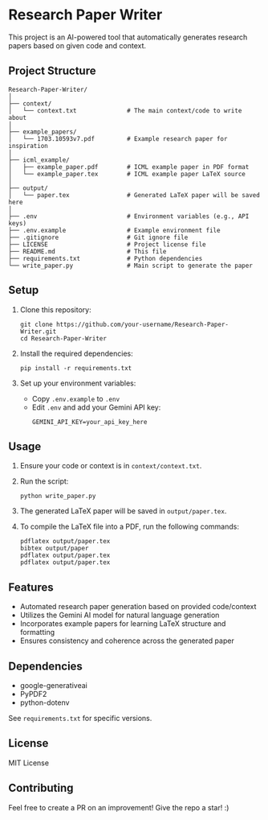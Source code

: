 # Research Paper Writer

This project is an AI-powered tool that automatically generates research papers based on given code and context.

## Project Structure

```
Research-Paper-Writer/
│
├── context/
│   └── context.txt              # The main context/code to write about
│
├── example_papers/
│   └── 1703.10593v7.pdf         # Example research paper for inspiration
│
├── icml_example/
│   ├── example_paper.pdf        # ICML example paper in PDF format
│   └── example_paper.tex        # ICML example paper LaTeX source
│
├── output/
│   └── paper.tex                # Generated LaTeX paper will be saved here
│
├── .env                         # Environment variables (e.g., API keys)
├── .env.example                 # Example environment file
├── .gitignore                   # Git ignore file
├── LICENSE                      # Project license file
├── README.md                    # This file
├── requirements.txt             # Python dependencies
└── write_paper.py               # Main script to generate the paper
```

## Setup

1. Clone this repository:
   ```
   git clone https://github.com/your-username/Research-Paper-Writer.git
   cd Research-Paper-Writer
   ```

2. Install the required dependencies:
   ```
   pip install -r requirements.txt
   ```

3. Set up your environment variables:
   - Copy `.env.example` to `.env`
   - Edit `.env` and add your Gemini API key:
     ```
     GEMINI_API_KEY=your_api_key_here
     ```

## Usage

1. Ensure your code or context is in `context/context.txt`.

2. Run the script:
   ```
   python write_paper.py
   ```

3. The generated LaTeX paper will be saved in `output/paper.tex`.

4. To compile the LaTeX file into a PDF, run the following commands:
   ```
   pdflatex output/paper.tex
   bibtex output/paper
   pdflatex output/paper.tex
   pdflatex output/paper.tex
   ```

## Features

- Automated research paper generation based on provided code/context
- Utilizes the Gemini AI model for natural language generation
- Incorporates example papers for learning LaTeX structure and formatting
- Ensures consistency and coherence across the generated paper

## Dependencies

- google-generativeai
- PyPDF2
- python-dotenv

See `requirements.txt` for specific versions.

## License

MIT License

## Contributing

Feel free to create a PR on an improvement! Give the repo a star! :)